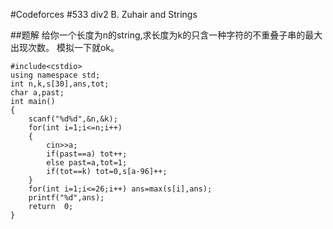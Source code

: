 #Codeforces #533 div2 B. Zuhair and Strings

##题解
给你一个长度为n的string,求长度为k的只含一种字符的不重叠子串的最大出现次数。
模拟一下就ok。

```
#include<cstdio>
using namespace std;
int n,k,s[30],ans,tot;
char a,past;
int main()
{
	scanf("%d%d",&n,&k);
	for(int i=1;i<=n;i++)
	{
		cin>>a;
		if(past==a)	tot++;
		else past=a,tot=1;
		if(tot==k) tot=0,s[a-96]++;
	}
	for(int i=1;i<=26;i++) ans=max(s[i],ans);
	printf("%d",ans);
	return  0;
}
```
